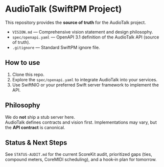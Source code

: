 # AudioTalk (SwiftPM Project)

This repository provides the **source of truth** for the AudioTalk project.

- `VISION.md` — Comprehensive vision statement and design philosophy.
- `spec/openapi.yaml` — OpenAPI 3.1 definition of the AudioTalk API (source of truth).
- `.gitignore` — Standard SwiftPM ignore file.

## How to use

1. Clone this repo.
2. Explore the `spec/openapi.yaml` to integrate AudioTalk into your services.
3. Use SwiftNIO or your preferred Swift server framework to implement the API.

## Philosophy

We do **not** ship a stub server here.  
AudioTalk defines contracts and vision first. Implementations may vary, but the **API contract** is canonical.

## Status & Next Steps

See `STATUS-AUDIT.md` for the current ScoreKit audit, prioritized gaps (ties, compound meters, CoreMIDI scheduling), and a hook‑in plan for tomorrow.
